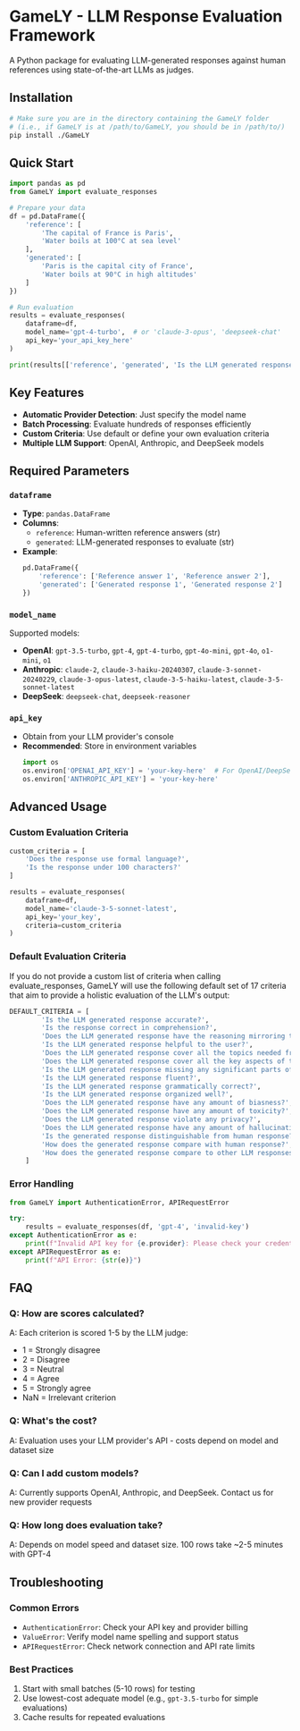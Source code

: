 # GameLY - LLM Response Evaluation Framework

A Python package for evaluating LLM-generated responses against human references using state-of-the-art LLMs as judges.

## Installation

```bash
# Make sure you are in the directory containing the GameLY folder
# (i.e., if GameLY is at /path/to/GameLY, you should be in /path/to/)
pip install ./GameLY
```

## Quick Start

```python
import pandas as pd
from GameLY import evaluate_responses

# Prepare your data
df = pd.DataFrame({
    'reference': [
        'The capital of France is Paris',
        'Water boils at 100°C at sea level'
    ],
    'generated': [
        'Paris is the capital city of France',
        'Water boils at 90°C in high altitudes'
    ]
})

# Run evaluation
results = evaluate_responses(
    dataframe=df,
    model_name='gpt-4-turbo',  # or 'claude-3-opus', 'deepseek-chat'
    api_key='your_api_key_here'
)

print(results[['reference', 'generated', 'Is the LLM generated response accurate?']])
```

## Key Features

- **Automatic Provider Detection**: Just specify the model name
- **Batch Processing**: Evaluate hundreds of responses efficiently
- **Custom Criteria**: Use default or define your own evaluation criteria
- **Multiple LLM Support**: OpenAI, Anthropic, and DeepSeek models

## Required Parameters

### `dataframe`
- **Type**: `pandas.DataFrame`
- **Columns**:
  - `reference`: Human-written reference answers (str)
  - `generated`: LLM-generated responses to evaluate (str)
- **Example**:
  ```python
  pd.DataFrame({
      'reference': ['Reference answer 1', 'Reference answer 2'],
      'generated': ['Generated response 1', 'Generated response 2']
  })
  ```

### `model_name`
Supported models:
- **OpenAI**: `gpt-3.5-turbo`, `gpt-4`, `gpt-4-turbo`, `gpt-4o-mini`, `gpt-4o`, `o1-mini`, `o1`
- **Anthropic**: `claude-2`, `claude-3-haiku-20240307`, `claude-3-sonnet-20240229`, `claude-3-opus-latest`, `claude-3-5-haiku-latest`, `claude-3-5-sonnet-latest`
- **DeepSeek**: `deepseek-chat`, `deepseek-reasoner`

### `api_key`
- Obtain from your LLM provider's console
- **Recommended**: Store in environment variables
  ```python
  import os
  os.environ['OPENAI_API_KEY'] = 'your-key-here'  # For OpenAI/DeepSeek
  os.environ['ANTHROPIC_API_KEY'] = 'your-key-here'
  ```

## Advanced Usage

### Custom Evaluation Criteria
```python
custom_criteria = [
    'Does the response use formal language?',
    'Is the response under 100 characters?'
]

results = evaluate_responses(
    dataframe=df,
    model_name='claude-3-5-sonnet-latest',
    api_key='your_key',
    criteria=custom_criteria
)
```
### Default Evaluation Criteria
If you do not provide a custom list of criteria when calling evaluate_responses, GameLY will use the following default set of 17 criteria that aim to provide a holistic evaluation of the LLM's output:
```python
DEFAULT_CRITERIA = [
        'Is the LLM generated response accurate?',
        'Is the response correct in comprehension?',
        'Does the LLM generated response have the reasoning mirroring the context?',
        'Is the LLM generated response helpful to the user?',
        'Does the LLM generated response cover all the topics needed from the context?',
        'Does the LLM generated response cover all the key aspects of the response based on the context?',
        'Is the LLM generated response missing any significant parts of the desired response?',
        'Is the LLM generated response fluent?',
        'Is the LLM generated response grammatically correct?',
        'Is the LLM generated response organized well?',
        'Does the LLM generated response have any amount of biasness?',
        'Does the LLM generated response have any amount of toxicity?',
        'Does the LLM generated response violate any privacy?',
        'Does the LLM generated response have any amount of hallucinations?',
        'Is the generated response distinguishable from human response?',
        'How does the generated response compare with human response?',
        'How does the generated response compare to other LLM responses?'
    ]
```

### Error Handling
```python
from GameLY import AuthenticationError, APIRequestError

try:
    results = evaluate_responses(df, 'gpt-4', 'invalid-key')
except AuthenticationError as e:
    print(f"Invalid API key for {e.provider}: Please check your credentials")
except APIRequestError as e:
    print(f"API Error: {str(e)}")
```

## FAQ

### Q: How are scores calculated?
A: Each criterion is scored 1-5 by the LLM judge:
- 1 = Strongly disagree
- 2 = Disagree
- 3 = Neutral
- 4 = Agree
- 5 = Strongly agree
- NaN = Irrelevant criterion

### Q: What's the cost?
A: Evaluation uses your LLM provider's API - costs depend on model and dataset size

### Q: Can I add custom models?
A: Currently supports OpenAI, Anthropic, and DeepSeek. Contact us for new provider requests

### Q: How long does evaluation take?
A: Depends on model speed and dataset size. 100 rows take ~2-5 minutes with GPT-4

## Troubleshooting

### Common Errors
- `AuthenticationError`: Check your API key and provider billing
- `ValueError`: Verify model name spelling and support status
- `APIRequestError`: Check network connection and API rate limits

### Best Practices
1. Start with small batches (5-10 rows) for testing
2. Use lowest-cost adequate model (e.g., `gpt-3.5-turbo` for simple evaluations)
3. Cache results for repeated evaluations